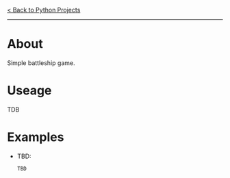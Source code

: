 [< Back to Python Projects](https://github.com/KrisLloyd/Python#python)
***

# About
Simple battleship game.

# Useage

TDB

# Examples

* TBD:

  ```
  TBD
  ```


